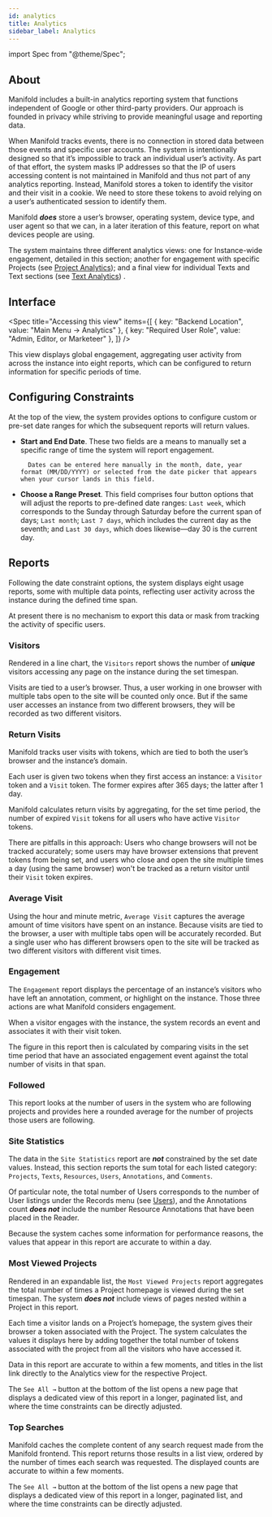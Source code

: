 ```yaml
---
id: analytics
title: Analytics
sidebar_label: Analytics
---
```


import Spec from "@theme/Spec";

## About

Manifold includes a built-in analytics reporting system that functions independent of Google or other third-party providers. Our approach is founded in privacy while striving to provide meaningful usage and reporting data.

When Manifold tracks events, there is no connection in stored data between those events and specific user accounts. The system is intentionally designed so that it’s impossible to track an individual user’s activity. As part of that effort, the system masks IP addresses so that the IP of users accessing content is not maintained in Manifold and thus not part of any analytics reporting. Instead, Manifold stores a token to identify the visitor and their visit in a cookie. We need to store these tokens to avoid relying on a user’s authenticated session to identify them.

Manifold ***does*** store a user’s browser, operating system, device type, and user agent so that we can, in a later iteration of this feature, report on what devices people are using.

The system maintains three different analytics views: one for Instance-wide engagement, detailed in this section; another for engagement with specific Projects (see [Project Analytics](../backend/projects.md#analytics)); and a final view for individual Texts and Text sections (see [Text Analytics](../backend/text.md#analytics)) .

## Interface

<Spec
    title="Accessing this view"
    items={[
        { key: "Backend Location", value: "Main Menu → Analytics" },
        { key: "Required User Role", value: "Admin, Editor, or Marketeer" },
    ]}
/>

This view displays global engagement, aggregating user activity from across the instance into eight reports, which can be configured to return information for specific periods of time.

## Configuring Constraints

At the top of the view, the system provides options to configure custom or pre-set date ranges for which the subsequent reports will return values.

- **Start and End Date**. These two fields are a means to manually set a specific range of time the system will report engagement.

      	Dates can be entered here manually in the month, date, year format (MM/DD/YYYY) or selected from the date picker that appears when your cursor lands in this field.

- **Choose a Range Preset**. This field comprises four button options that will adjust the reports to pre-defined date ranges: `Last week`, which corresponds to the Sunday through Saturday before the current span of days; `Last month`; `Last 7 days`, which includes the current day as the seventh; and `Last 30 days`, which does likewise—day 30 is the current day.

## Reports

Following the date constraint options, the system displays eight usage reports, some with multiple data points, reflecting user activity across the instance during the defined time span.

At present there is no mechanism to export this data or mask from tracking the activity of specific users.

### Visitors

Rendered in a line chart, the `Visitors` report shows the number of ***unique*** visitors accessing any page on the instance during the set timespan.

Visits are tied to a user’s browser. Thus, a user working in one browser with multiple tabs open to the site will be counted only once. But if the same user accesses an instance from two different browsers, they will be recorded as two different visitors.

### Return Visits

Manifold tracks user visits with tokens, which are tied to both the user’s browser and the instance’s domain.

Each user is given two tokens when they first access an instance: a `Visitor` token and a `Visit` token. The former expires after 365 days; the latter after 1 day.

Manifold calculates return visits by aggregating, for the set time period, the number of expired `Visit` tokens for all users who have active `Visitor` tokens.

There are pitfalls in this approach: Users who change browsers will not be tracked accurately; some users may have browser extensions that prevent tokens from being set, and users who close and open the site multiple times a day (using the same browser) won't be tracked as a return visitor until their `Visit` token expires.

### Average Visit

Using the hour and minute metric, `Average Visit` captures the average amount of time visitors have spent on an instance. Because visits are tied to the browser, a user with multiple tabs open will be accurately recorded. But a single user who has different browsers open to the site will be tracked as two different visitors with different visit times.

### Engagement

The `Engagement` report displays the percentage of an instance’s visitors who have left an annotation, comment, or highlight on the instance. Those three actions are what Manifold considers engagement.

When a visitor engages with the instance, the system records an event and associates it with their visit token.

The figure in this report then is calculated by comparing visits in the set time period that have an associated engagement event against the total number of visits in that span.

### Followed

This report looks at the number of users in the system who are following projects and provides here a rounded average for the number of projects those users are following.

### Site Statistics

The data in the `Site Statistics` report are ***not*** constrained by the set date values. Instead, this section reports the sum total for each listed category: `Projects`, `Texts`, `Resources`, `Users`, `Annotations`, and `Comments`.

Of particular note, the total number of Users corresponds to the number of User listings under the Records menu (see [Users](../backend/users.md)), and the Annotations count ***does not*** include the number Resource Annotations that have been placed in the Reader.

Because the system caches some information for performance reasons, the values that appear in this report are accurate to within a day.

### Most Viewed Projects

Rendered in an expandable list, the `Most Viewed Projects` report aggregates the total number of times a Project homepage is viewed during the set timespan. The system ***does not*** include views of pages nested within a Project in this report.

Each time a visitor lands on a Project’s homepage, the system gives their browser a token associated with the Project. The system calculates the values it displays here by adding together the total number of tokens associated with the project from all the visitors who have accessed it.

Data in this report are accurate to within a few moments, and titles in the list link directly to the Analytics view for the respective Project.

The `See All →` button at the bottom of the list opens a new page that displays a dedicated view of this report in a longer, paginated list, and where the time constraints can be directly adjusted.

### Top Searches

Manifold caches the complete content of any search request made from the Manifold frontend. This report returns those results in a list view, ordered by the number of times each search was requested. The displayed counts are accurate to within a few moments.

The `See All →` button at the bottom of the list opens a new page that displays a dedicated view of this report in a longer, paginated list, and where the time constraints can be directly adjusted.
